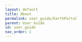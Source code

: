 ```yaml
---
layout: default
title: About
permalink: user_guide/EarthPortal
parent: User Guide
id: user_guide
nav_order: 1
---
```



